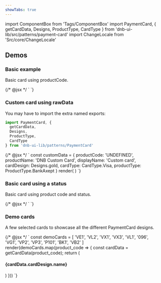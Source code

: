 ```yaml
---
showTabs: true
---
```


import ComponentBox from 'Tags/ComponentBox'
import PaymentCard, { getCardData, Designs, ProductType, CardType } from 'dnb-ui-lib/src/patterns/payment-card'
import ChangeLocale from 'Src/core/ChangeLocale'

## Demos

<ChangeLocale label="Locale used in the demos:" label_direction="vertical" />

### Basic example

Basic card using productCode.

<ComponentBox scope={{PaymentCard}} data-visual-test="payment-card-basic">
	{/* @jsx */ `
<PaymentCard
  product_code="NK1"
  card_number="************1337"
/>
	`}
</ComponentBox>

### Custom card using rawData

You may have to import the extra named exports:

```js
import PaymentCard, {
  getCardData,
  Designs,
  ProductType,
  CardType
} from 'dnb-ui-lib/patterns/PaymentCard'
```

<ComponentBox scope={{PaymentCard,Designs,ProductType,CardType}} useRender>
  {/* @jsx */ `
const customData = {
  productCode: 'UNDEFINED',
  productName: 'DNB Custom Card',
  displayName: 'Custom card',
  cardDesign: Designs.gold,
  cardType: CardType.Visa,
  productType: ProductType.BankAxept
}
render(
  <PaymentCard 
    product_code="UNDEFINED"
    raw_data={customData}
    card_number="************1337"
  />
)
	`}
</ComponentBox>

### Basic card using a status

Basic card using product code and status.

<ComponentBox scope={{PaymentCard}} data-visual-test="payment-card-status">
	{/* @jsx */ `
<PaymentCard
  product_code="VG1"
  card_status="blocked"
  card_number="************1337"
/>
	`}
</ComponentBox>

### Demo cards

A few selected cards to showcase all the different PaymentCard designs.

<ComponentBox scope={{PaymentCard,getCardData}} data-visual-test="all-cards" useRender>
	{/* @jsx */ `
const demoCards = [
  'VE1',
  'VL2',
  'VX1',
  'VX3',
  'VL1',
  '096',
  'VG1',
  'VP2',
  'VP3',
  'P101',
  'BK1',
  'VB2'
]
render(demoCards.map(product_code => {
	const cardData = getCardData(product_code);
	return (
    <article key={product_code}>
      <H4>{cardData.cardDesign.name}</H4>
      <PaymentCard product_code={product_code} card_number="************1337" />
    </article>
	)
}))
	`}
</ComponentBox>
